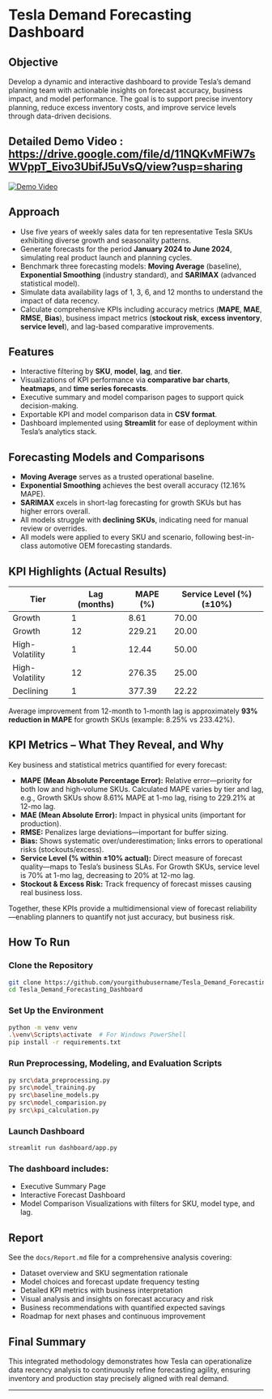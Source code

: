 
# Tesla Demand Forecasting Dashboard

## Objective

Develop a dynamic and interactive dashboard to provide Tesla’s demand planning team with actionable insights on forecast accuracy, business impact, and model performance. The goal is to support precise inventory planning, reduce excess inventory costs, and improve service levels through data-driven decisions.

## Detailed Demo Video : https://drive.google.com/file/d/11NQKvMFiW7sWVppT_Eivo3UbifJ5uVsQ/view?usp=sharing
[![Demo Video](docs/dash.png)](https://drive.google.com/file/d/11NQKvMFiW7sWVppT_Eivo3UbifJ5uVsQ/view?usp=sharing)


## Approach

* Use five years of weekly sales data for ten representative Tesla SKUs exhibiting diverse growth and seasonality patterns.
* Generate forecasts for the period **January 2024 to June 2024**, simulating real product launch and planning cycles.
* Benchmark three forecasting models: **Moving Average** (baseline), **Exponential Smoothing** (industry standard), and **SARIMAX** (advanced statistical model).
* Simulate data availability lags of 1, 3, 6, and 12 months to understand the impact of data recency.
* Calculate comprehensive KPIs including accuracy metrics (**MAPE**, **MAE**, **RMSE**, **Bias**), business impact metrics (**stockout risk**, **excess inventory**, **service level**), and lag-based comparative improvements.

## Features

* Interactive filtering by **SKU**, **model**, **lag**, and **tier**.
* Visualizations of KPI performance via **comparative bar charts**, **heatmaps**, and **time series forecasts**.
* Executive summary and model comparison pages to support quick decision-making.
* Exportable KPI and model comparison data in **CSV format**.
* Dashboard implemented using **Streamlit** for ease of deployment within Tesla’s analytics stack.

## Forecasting Models and Comparisons

* **Moving Average** serves as a trusted operational baseline.
* **Exponential Smoothing** achieves the best overall accuracy (12.16% MAPE).
* **SARIMAX** excels in short-lag forecasting for growth SKUs but has higher errors overall.
* All models struggle with **declining SKUs**, indicating need for manual review or overrides.
* All models were applied to every SKU and scenario, following best-in-class automotive OEM forecasting standards.

## KPI Highlights (Actual Results)

| Tier            | Lag (months) | MAPE (%) | Service Level (%) (±10%) |
| --------------- | ------------ | -------- | ------------------------ |
| Growth          | 1            | 8.61     | 70.00                    |
| Growth          | 12           | 229.21   | 20.00                    |
| High-Volatility | 1            | 12.44    | 50.00                    |
| High-Volatility | 12           | 276.35   | 25.00                    |
| Declining       | 1            | 377.39   | 22.22                    |

Average improvement from 12-month to 1-month lag is approximately **93% reduction in MAPE** for growth SKUs (example: 8.25% vs 233.42%).

## KPI Metrics – What They Reveal, and Why

Key business and statistical metrics quantified for every forecast:

* **MAPE (Mean Absolute Percentage Error):** Relative error—priority for both low and high-volume SKUs. Calculated MAPE varies by tier and lag, e.g., Growth SKUs show 8.61% MAPE at 1-mo lag, rising to 229.21% at 12-mo lag.
* **MAE (Mean Absolute Error):** Impact in physical units (important for production).
* **RMSE:** Penalizes large deviations—important for buffer sizing.
* **Bias:** Shows systematic over/underestimation; links errors to operational risks (stockouts/excess).
* **Service Level (% within ±10% actual):** Direct measure of forecast quality—maps to Tesla’s business SLAs. For Growth SKUs, service level is 70% at 1-mo lag, decreasing to 20% at 12-mo lag.
* **Stockout & Excess Risk:** Track frequency of forecast misses causing real business loss.

Together, these KPIs provide a multidimensional view of forecast reliability—enabling planners to quantify not just accuracy, but business risk.

## How To Run

### Clone the Repository

```bash
git clone https://github.com/yourgithubusername/Tesla_Demand_Forecasting_Dashboard.git
cd Tesla_Demand_Forecasting_Dashboard
```

### Set Up the Environment

```bash
python -m venv venv
.\venv\Scripts\activate  # For Windows PowerShell
pip install -r requirements.txt
```

### Run Preprocessing, Modeling, and Evaluation Scripts

```bash
py src\data_preprocessing.py
py src\model_training.py
py src\baseline_models.py
py src\model_comparision.py
py src\kpi_calculation.py
```

### Launch Dashboard

```bash
streamlit run dashboard/app.py
```

### The dashboard includes:

* Executive Summary Page
* Interactive Forecast Dashboard
* Model Comparison Visualizations with filters for SKU, model type, and lag.

## Report

See the `docs/Report.md` file for a comprehensive analysis covering:

* Dataset overview and SKU segmentation rationale
* Model choices and forecast update frequency testing
* Detailed KPI metrics with business interpretation
* Visual analysis and insights on forecast accuracy and risk
* Business recommendations with quantified expected savings
* Roadmap for next phases and continuous improvement

## Final Summary

This integrated methodology demonstrates how Tesla can operationalize data recency analysis to continuously refine forecasting agility, ensuring inventory and production stay precisely aligned with real demand.

---
